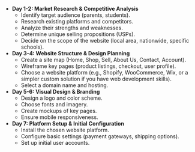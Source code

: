 
- **Day 1-2: Market Research & Competitive Analysis**
    - Identify target audience (parents, students).
    - Research existing platforms and competitors.
    - Analyze their strengths and weaknesses.
    - Determine unique selling propositions (USPs).
    - Decide on the scope of the website (local area, nationwide, specific schools).
- **Day 3-4: Website Structure & Design Planning**
    - Create a site map (Home, Shop, Sell, About Us, Contact, Account).
    - Wireframe key pages (product listings, checkout, user profile).
    - Choose a website platform (e.g., Shopify, WooCommerce, Wix, or a simpler custom solution if you have web development skills).
    - Select a domain name and hosting.
- **Day 5-6: Visual Design & Branding**
    - Design a logo and color scheme.
    - Choose fonts and imagery.
    - Create mockups of key pages.
    - Ensure mobile responsiveness.
- **Day 7: Platform Setup & Initial Configuration**
    - Install the chosen website platform.
    - Configure basic settings (payment gateways, shipping options).
    - Set up initial user accounts.